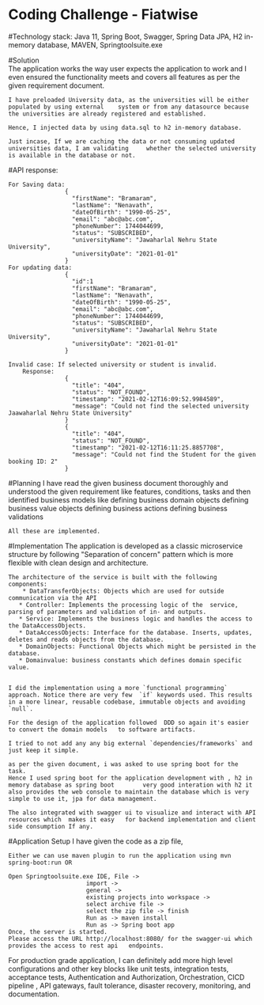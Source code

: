 # Coding Challenge - Fiatwise
		
#Technology stack:
		Java 11, Spring Boot, Swagger, Spring Data JPA, H2 in-memory database, MAVEN,	Springtoolsuite.exe

#Solution	
	The application works the way user expects the application to work and I even ensured the 	functionality meets and covers all features as per the given requirement document.
	
	I have preloaded University data, as the universities will be either populated by using external 	system or from any datasource because the universities are already registered and established.
	
	Hence, I injected data by using data.sql to h2 in-memory database.
	
	Just incase, If we are caching the data or not consuming updated universities data, I am validating 	whether the selected university is available in the database or not.
	
#API response:
	
	For Saving data:
					{
					  "firstName": "Bramaram",
					  "lastName": "Nenavath",
					  "dateOfBirth": "1990-05-25",
					  "email": "abc@abc.com",
					  "phoneNumber": 1744044699,
					  "status": "SUBSCRIBED",
					  "universityName": "Jawaharlal Nehru State University",
					  "universityDate": "2021-01-01"
					}
	For updating data:
					{
					  "id":1
					  "firstName": "Bramaram",
					  "lastName": "Nenavath",
					  "dateOfBirth": "1990-05-25",
					  "email": "abc@abc.com",
					  "phoneNumber": 1744044699,
					  "status": "SUBSCRIBED",
					  "universityName": "Jawaharlal Nehru State University",
					  "universityDate": "2021-01-01"
					}
	
	Invalid case: If selected university or student is invalid.
		Response:
					{
					  "title": "404",
					  "status": "NOT_FOUND",
					  "timestamp": "2021-02-12T16:09:52.9984589",
					  "message": "Could not find the selected university Jaawaharlal Nehru State University"
					}
					{
					  "title": "404",
					  "status": "NOT_FOUND",
					  "timestamp": "2021-02-12T16:11:25.8857708",
					  "message": "Could not find the Student for the given booking ID: 2"
					}
					
#Planning
	I have read the given business document thoroughly and understood the given requirement like 	features, conditions, tasks and then identified business models like
		defining business domain objects
		defining business value objects
		defining business actions
		defining business validations
		
	All these are implemented.
	
#Implementation
	The application is developed as a classic microservice structure by following "Separation of concern" 	pattern which is more flexible with clean design and architecture.
	
	The architecture of the service is built with the following components:
	 	* DataTransferObjects: Objects which are used for outside communication via the API
	   * Controller: Implements the processing logic of the  service, parsing of parameters and validation of in- and outputs.
	   * Service: Implements the business logic and handles the access to the DataAccessObjects.
	   * DataAccessObjects: Interface for the database. Inserts, updates, deletes and reads objects from the database.
	   * DomainObjects: Functional Objects which might be persisted in the database.
	   * Domainvalue: business constants which defines domain specific value. 
	

	I did the implementation using a more `functional programming` approach. Notice there are very few 	`if` keywords used. This results in a more linear, reusable codebase, immutable objects and avoiding 	`null`.
	
	For the design of the application followed 	DDD so again it's easier to convert the domain models 	to software artifacts.
	
	I tried to not add any any big external `dependencies/frameworks` and just keep it simple.
	
	as per the given document, i was asked to use spring boot for the task.
	Hence I used spring boot for the application development with , h2 in memory database as spring boot 	 	very good interation with h2 it also provides the web console to maintain the database which is very 	simple to use it, jpa for data management.
	
	The also integrated with swagger ui to visualize and interact with API resources which 	makes it easy 	for backend implementation and client side consumption If any.
	
#Application Setup
I have given the code as a zip file,

	Either we can use maven plugin to run the application using mvn spring-boot:run OR
	
	Open Springtoolsuite.exe IDE, File -> 
						  import ->
						  general ->
						  existing projects into workspace -> 
						  select archive file ->
						  select the zip file -> finish
						  Run as -> maven install
						  Run as -> Spring boot app
	Once, the server is started.
	Please access the URL http://localhost:8080/ for the swagger-ui which provides the access to rest api 	endpoints.

For production grade application, I can definitely add more high level configurations and other key blocks like unit tests, integration tests, acceptance tests, Authentication and Authorization, Orchestration, CICD pipeline , API gateways, fault tolerance, disaster recovery, monitoring, and documentation.
				

